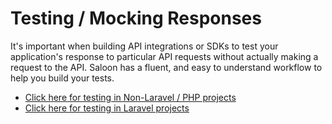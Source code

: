 # Testing / Mocking Responses

It's important when building API integrations or SDKs to test your application's response to particular API requests without actually making a request to the API. Saloon has a fluent, and easy to understand workflow to help you build your tests.

* [Click here for testing in Non-Laravel / PHP projects](non-laravel-php.md)
* [Click here for testing in Laravel projects](laravel.md)
